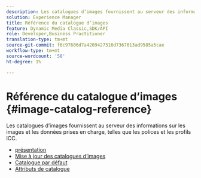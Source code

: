 ```yaml
---
description: Les catalogues d’images fournissent au serveur des informations sur les images et les données prises en charge, telles que les polices et les profils ICC.
solution: Experience Manager
title: Référence du catalogue d’images
feature: Dynamic Media Classic,SDK/API
role: Developer,Business Practitioner
translation-type: tm+mt
source-git-commit: f6c97606d7a4209427316d7367013ad9585a5cae
workflow-type: tm+mt
source-wordcount: '58'
ht-degree: 1%

---
```



# Référence du catalogue d’images {#image-catalog-reference}

Les catalogues d’images fournissent au serveur des informations sur les images et les données prises en charge, telles que les polices et les profils ICC.

* [présentation](/help/aem-is-ir-api/is-api/image-catalog/image-serving-api-ref/c-image-catalog-reference/c-overview/c-overview.md)
* [Mise à jour des catalogues d’images](/help/aem-is-ir-api/is-api/image-catalog/image-serving-api-ref/c-image-catalog-reference/c-overview/c-updating-image-catalogs.md)
* [Catalogue par défaut](/help/aem-is-ir-api/is-api/image-catalog/image-serving-api-ref/c-image-catalog-reference/c-overview/c-default-catalog.md)
* [Attributs de catalogue](/help/aem-is-ir-api/is-api/image-catalog/image-serving-api-ref/c-image-catalog-reference/c-overview/c-catalog-attributes/c-catalog-attributes.md)
